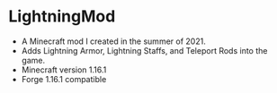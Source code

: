 # LightningMod
* A Minecraft mod I created in the summer of 2021.
* Adds Lightning Armor, Lightning Staffs, and Teleport Rods into the game.
* Minecraft version 1.16.1
* Forge 1.16.1 compatible
